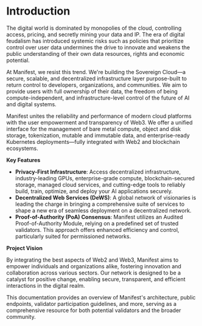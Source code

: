 # Introduction

The digital world is dominated by monopolies of the cloud, controlling access, pricing, and secretly mining your data and IP. The era of digital feudalism has introduced systemic risks such as policies that prioritize control over user data undermines the drive to innovate and weakens the public understanding of their own data resources, rights and economic potential.

At Manifest, we resist this trend. We're building the Sovereign Cloud—a secure, scalable, and decentralized infrastructure layer purpose-built to return control to developers, organizations, and communities. We aim to provide users with full ownership of their data, the freedom of being compute-independent, and infrastructure-level control of the future of AI and digital systems.

Manifest unites the reliability and performance of modern cloud platforms with the user empowerment and transparency of Web3. We offer a unified interface for the management of bare metal compute, object and disk storage, tokenization, mutable and immutable data, and enterprise-ready Kubernetes deployments—fully integrated with Web2 and blockchain ecosystems.

**Key Features**

* **Privacy-First Infrastructure**: Access decentralized infrastructure, industry-leading GPUs, enterprise-grade compute, blockchain-secured storage, managed cloud services, and cutting-edge tools to reliably build, train, optimize, and deploy your AI applications securely.
* **Decentralized Web Services (DeWS)**: A global network of visionaries is leading the charge in bringing a comprehensive suite of services to shape a new era of seamless deployment on a decentralized network.
* **Proof-of-Authority (PoA) Consensus**: Manifest utilizes an Audited Proof-of-Authority Module, relying on a predefined set of trusted validators. This approach offers enhanced efficiency and control, particularly suited for permissioned networks.

**Project Vision**

By integrating the best aspects of Web2 and Web3, Manifest aims to empower individuals and organizations alike, fostering innovation and collaboration across various sectors. Our network is designed to be a catalyst for positive change, enabling secure, transparent, and efficient interactions in the digital realm.

This documentation provides an overview of Manifest's architecture, public endpoints, validator participation guidelines, and more, serving as a comprehensive resource for both potential validators and the broader community.
